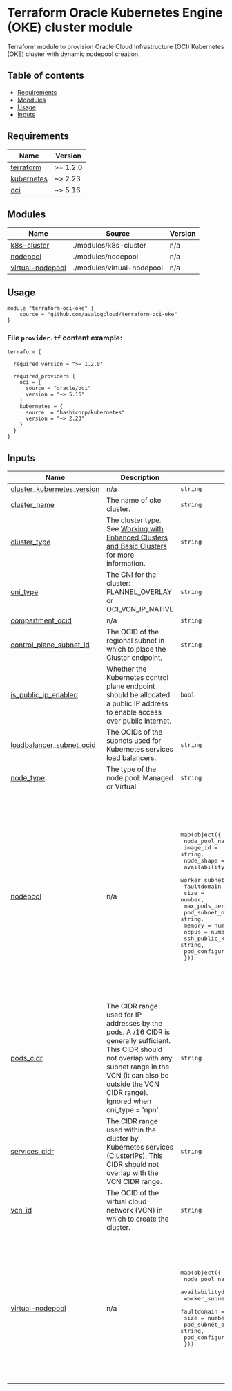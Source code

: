 # Terraform Oracle Kubernetes Engine (OKE) cluster module

Terraform module to provision Oracle Cloud Infrastructure (OCI) Kubernetes (OKE) cluster with dynamic nodepool creation.

## Table of contents

* [Requirements](#requirements)
* [Mdodules](#modules)
* [Usage](#usage)
* [Inputs](#inputs)


## Requirements

| Name | Version |
|------|---------|
| <a name="requirement_terraform"></a> [terraform](#requirement\_terraform) | >= 1.2.0 |
| <a name="requirement_kubernetes"></a> [kubernetes](#requirement\_kubernetes) | ~> 2.23 |
| <a name="requirement_oci"></a> [oci](#requirement\_oci) | ~> 5.16 |


## Modules

| Name | Source | Version |
|------|--------|---------|
| <a name="module_k8s-cluster"></a> [k8s-cluster](#module\_k8s-cluster) | ./modules/k8s-cluster | n/a |
| <a name="module_nodepool"></a> [nodepool](#module\_nodepool) | ./modules/nodepool | n/a |
| <a name="module_virtual-nodepool"></a> [virtual-nodepool](#module\_virtual-nodepool) | ./modules/virtual-nodepool | n/a |



## Usage
 
    module "terraform-oci-oke" {
        source = "github.com/avaloqcloud/terraform-oci-oke"
    }

### File `provider.tf` content example:

```hcl
terraform {
  
  required_version = ">= 1.2.0"

  required_providers {
    oci = {
      source = "oracle/oci"
      version = "~> 5.16"
    }
    kubernetes = {
      source  = "hashicorp/kubernetes"
      version = "~> 2.23"
    }
  }
}
```

## Inputs

| Name | Description | Type | Default | Required |
|------|-------------|------|---------|:--------:|
| <a name="input_cluster_kubernetes_version"></a> [cluster\_kubernetes\_version](#input\_cluster\_kubernetes\_version) | n/a | `string` | `"v1.27.2"` | no |
| <a name="input_cluster_name"></a> [cluster\_name](#input\_cluster\_name) | The name of oke cluster. | `string` | `"oke"` | no |
| <a name="input_cluster_type"></a> [cluster\_type](#input\_cluster\_type) | The cluster type. See <a href=https://docs.oracle.com/en-us/iaas/Content/ContEng/Tasks/contengworkingwithenhancedclusters.htm>Working with Enhanced Clusters and Basic Clusters</a> for more information. | `string` | `"basic"` | no |
| <a name="input_cni_type"></a> [cni\_type](#input\_cni\_type) | The CNI for the cluster: FLANNEL\_OVERLAY or OCI\_VCN\_IP\_NATIVE | `string` | `"OCI_VCN_IP_NATIVE"` | no |
| <a name="input_compartment_ocid"></a> [compartment\_ocid](#input\_compartment\_ocid) | n/a | `string` | n/a | yes |
| <a name="input_control_plane_subnet_id"></a> [control\_plane\_subnet\_id](#input\_control\_plane\_subnet\_id) | The OCID of the regional subnet in which to place the Cluster endpoint. | `string` | n/a | yes |
| <a name="input_is_public_ip_enabled"></a> [is\_public\_ip\_enabled](#input\_is\_public\_ip\_enabled) | Whether the Kubernetes control plane endpoint should be allocated a public IP address to enable access over public internet. | `bool` | `false` | no |
| <a name="input_loadbalancer_subnet_ocid"></a> [loadbalancer\_subnet\_ocid](#input\_loadbalancer\_subnet\_ocid) | The OCIDs of the subnets used for Kubernetes services load balancers. | `string` | n/a | yes |
| <a name="input_node_type"></a> [node\_type](#input\_node\_type) | The type of the node pool: Managed or Virtual | `string` | `"Managed"` | no |
| <a name="input_nodepool"></a> [nodepool](#input\_nodepool) | n/a | <pre>map(object({<br>    node_pool_name = string,<br>    image_id = string,<br>    node_shape = string,<br>    availabilitydomain = string,<br>    worker_subnet_ocid = string,<br>    faultdomain = list(string),<br>    size = number,<br>    max_pods_per_node = number,<br>    pod_subnet_ocid = string,<br>    memory = number,<br>    ocpus = number,<br>    ssh_public_key = string,<br>    pod_configuration_shape = string <br>  }))</pre> | <pre>{<br>  "nodepool": {<br>    "availabilitydomain": "Wfog:EU-ZURICH-1-AD-1",<br>    "faultdomain": [<br>      "FAULT-DOMAIN-1",<br>      "FAULT-DOMAIN-2",<br>      "FAULT-DOMAIN-3"<br>    ],<br>    "image_id": "<Enter-image-ocid-here>",<br>    "max_pods_per_node": 67,<br>    "memory": 32,<br>    "node_pool_name": "managed-nodepool",<br>    "node_shape": "VM.Standard.E3.Flex",<br>    "ocpus": 4,<br>    "pod_configuration_shape": "Pod.Standard.E3.Flex",<br>    "pod_subnet_ocid": "<Enter-pod-subnet-ocid-here>",<br>    "size": 2,<br>    "ssh_public_key": "<Enter-sshkey-here>",<br>    "worker_subnet_ocid": "<Enter-worker-subnet-ocid-here>"<br>  }<br>}</pre> | no |
| <a name="input_pods_cidr"></a> [pods\_cidr](#input\_pods\_cidr) | The CIDR range used for IP addresses by the pods. A /16 CIDR is generally sufficient. This CIDR should not overlap with any subnet range in the VCN (it can also be outside the VCN CIDR range). Ignored when cni\_type = 'npn'. | `string` | `"10.244.0.0/16"` | no |
| <a name="input_services_cidr"></a> [services\_cidr](#input\_services\_cidr) | The CIDR range used within the cluster by Kubernetes services (ClusterIPs). This CIDR should not overlap with the VCN CIDR range. | `string` | `"10.96.0.0/16"` | no |
| <a name="input_vcn_id"></a> [vcn\_id](#input\_vcn\_id) | The OCID of the virtual cloud network (VCN) in which to create the cluster. | `string` | n/a | yes |
| <a name="input_virtual-nodepool"></a> [virtual-nodepool](#input\_virtual-nodepool) | n/a | <pre>map(object({<br>    node_pool_name = string,<br>    availabilitydomain = string,<br>    worker_subnet_ocid = string,<br>    faultdomain = list(string),<br>    size = number,<br>    pod_subnet_ocid = string,<br>    pod_configuration_shape = string <br>  }))</pre> | <pre>{<br>  "virtual-nodepool": {<br>    "availabilitydomain": "Wfog:EU-ZURICH-1-AD-1",<br>    "faultdomain": [<br>      "FAULT-DOMAIN-1",<br>      "FAULT-DOMAIN-2",<br>      "FAULT-DOMAIN-3"<br>    ],<br>    "node_pool_name": "virtual-nodepool",<br>    "pod_configuration_shape": "Pod.Standard.E3.Flex",<br>    "pod_subnet_ocid": "<Enter-pod-subnet-ocid-here>",<br>    "size": 2,<br>    "worker_subnet_ocid": "<Enter-worker-subnet-ocid-here>"<br>  }<br>}</pre> | no |
